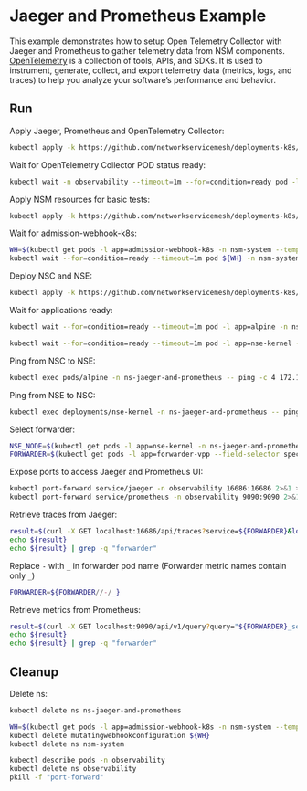 # Jaeger and Prometheus Example

This example demonstrates how to setup Open Telemetry Collector with Jaeger and Prometheus to gather telemetry data from NSM components.
[OpenTelemetry](https://opentelemetry.io/) is a collection of tools, APIs, and SDKs. It is used to instrument, generate, collect, and export telemetry data (metrics, logs, and traces) to help you analyze your software’s performance and behavior.

## Run
Apply Jaeger, Prometheus and OpenTelemetry Collector:
```bash
kubectl apply -k https://github.com/networkservicemesh/deployments-k8s/examples/observability/jaeger-and-prometheus?ref=cd79b0187be9b1d6568841675f794e9f138decf9
```

Wait for OpenTelemetry Collector POD status ready:
```bash
kubectl wait -n observability --timeout=1m --for=condition=ready pod -l app=opentelemetry
```

Apply NSM resources for basic tests:
```bash
kubectl apply -k https://github.com/networkservicemesh/deployments-k8s/examples/observability/jaeger-and-prometheus/nsm-system?ref=cd79b0187be9b1d6568841675f794e9f138decf9
```

Wait for admission-webhook-k8s:
```bash
WH=$(kubectl get pods -l app=admission-webhook-k8s -n nsm-system --template '{{range .items}}{{.metadata.name}}{{"\n"}}{{end}}')
kubectl wait --for=condition=ready --timeout=1m pod ${WH} -n nsm-system
```

Deploy NSC and NSE:
```bash
kubectl apply -k https://github.com/networkservicemesh/deployments-k8s/examples/observability/jaeger-and-prometheus/example?ref=cd79b0187be9b1d6568841675f794e9f138decf9
```

Wait for applications ready:
```bash
kubectl wait --for=condition=ready --timeout=1m pod -l app=alpine -n ns-jaeger-and-prometheus
```
```bash
kubectl wait --for=condition=ready --timeout=1m pod -l app=nse-kernel -n ns-jaeger-and-prometheus
```

Ping from NSC to NSE:
```bash
kubectl exec pods/alpine -n ns-jaeger-and-prometheus -- ping -c 4 172.16.1.100
```

Ping from NSE to NSC:
```bash
kubectl exec deployments/nse-kernel -n ns-jaeger-and-prometheus -- ping -c 4 172.16.1.101
```

Select forwarder:
```bash
NSE_NODE=$(kubectl get pods -l app=nse-kernel -n ns-jaeger-and-prometheus --template '{{range .items}}{{.spec.nodeName}}{{"\n"}}{{end}}')
FORWARDER=$(kubectl get pods -l app=forwarder-vpp --field-selector spec.nodeName==${NSE_NODE} -n nsm-system --template '{{range .items}}{{.metadata.name}}{{"\n"}}{{end}}')
```

Expose ports to access Jaeger and Prometheus UI:
```bash
kubectl port-forward service/jaeger -n observability 16686:16686 2>&1 > /dev/null &
kubectl port-forward service/prometheus -n observability 9090:9090 2>&1 > /dev/null &
```

Retrieve traces from Jaeger:
```bash
result=$(curl -X GET localhost:16686/api/traces?service=${FORWARDER}&lookback=5m&limit=1)
echo ${result}
echo ${result} | grep -q "forwarder"
```

Replace `-` with `_` in forwarder pod name (Forwarder metric names contain only `_`)
```bash
FORWARDER=${FORWARDER//-/_}
``` 

Retrieve metrics from Prometheus:
```bash
result=$(curl -X GET localhost:9090/api/v1/query?query="${FORWARDER}_server_tx_bytes")
echo ${result}
echo ${result} | grep -q "forwarder"
```

## Cleanup

Delete ns:
```bash
kubectl delete ns ns-jaeger-and-prometheus
```

```bash
WH=$(kubectl get pods -l app=admission-webhook-k8s -n nsm-system --template '{{range .items}}{{.metadata.name}}{{"\n"}}{{end}}')
kubectl delete mutatingwebhookconfiguration ${WH}
kubectl delete ns nsm-system
```

```bash
kubectl describe pods -n observability
kubectl delete ns observability
pkill -f "port-forward"
```
